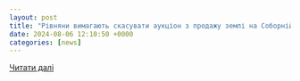```yaml
---
layout: post
title: "Рівняни вимагають скасувати аукціон з продажу землі на Соборній"
date: 2024-08-06 12:10:50 +0000
categories: [news]
---
```


[Читати далі](https://radiotrek.rv.ua/news/rivnyani-vimagayut-skasuvati-aukcion-z-prodazhu-zemli-na-soborniy_330158.html)
